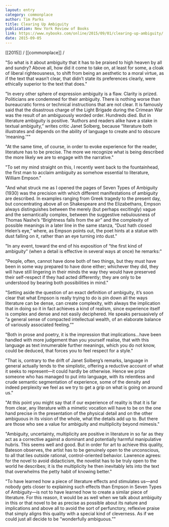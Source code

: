 ```yaml
---
layout: entry
category: commonplace
author: Tim Parks
title: Clearing Up Ambiguity
publication: New York Review of Books
link: https://www.nybooks.com/online/2015/09/01/clearing-up-ambiguity/
date: 2015-09-05
---
```


[[2015]] / [[commonplace]] / 

"So what is it about ambiguity that it has to be praised to high heaven by all and sundry? Above all, how did it come to take on, at least for some, a cloak of liberal righteousness, to shift from being an aesthetic to a moral virtue, as if the text that wasn’t clear, that didn’t state its preferences clearly, were ethically superior to the text that does."

 "In every other sphere of expression ambiguity is a flaw. Clarity is prized. Politicians are condemned for their ambiguity. There is nothing worse than bureaucratic forms or technical instructions that are not clear. It is famously said that the disastrous charge of the Light Brigade during the Crimean War was the result of an ambiguously worded order. Hundreds died. But in literature ambiguity is positive. “Authors and readers alike have a stake in textual ambiguity,” writes critic Janet Solberg, because “literature both illustrates and depends on the ability of language to create and to obscure ‘meaning.’”"

"At the same time, of course, in order to evoke experience for the reader, literature has to be precise. The more we recognize what is being described the more likely we are to engage with the narrative."

"To set my mind straight on this, I recently went back to the fountainhead, the first man to acclaim ambiguity as somehow essential to literature, William Empson."

"And what struck me as I opened the pages of Seven Types of Ambiguity (1930) was the precision with which different manifestations of ambiguity are described. In examples ranging from Greek tragedy to the present day, but concentrating above all on Shakespeare and the Elizabethans, Empson always distinguishes between the merely (but perhaps excitingly) vague and the semantically complex, between the suggestive nebulousness of Thomas Nashe’s “Brightness falls from the air” and the complexity of possible meanings in a later line in the same stanza, “Dust hath closed Helen’s eye,” where, as Empson points out, the poet hints at a statue with dust falling on it, rather than an eye turning into dust."

"In any event, toward the end of his exposition of “the first kind of ambiguity” (when a detail is effective in several ways at once) he remarks:"

"People, often, cannot have done both of two things, but they must have been in some way prepared to have done either; whichever they did, they will have still lingering in their minds the way they would have preserved their self-respect if they had acted differently; they are only to be understood by bearing both possibilities in mind."
 
"Setting aside the question of an exact definition of ambiguity, it’s soon clear that what Empson is really trying to do is pin down all the ways literature can be dense, can create complexity, with always the implication that in doing so it in fact achieves a kind of realism, since experience itself is complex and dense and not easily deciphered. He speaks persuasively of “a general sense of compacted intellectual wealth, of an elaborate balance of variously associated feeling.”"

"Both in prose and poetry, it is the impression that implications…have been handled with more judgement than you yourself realise, that with this language as text innumerable further meanings, which you do not know, could be deduced, that forces you to feel respect for a style."

"That is, contrary to the drift of Janet Solberg’s remarks, language in general actually tends to the simplistic, offering a reductive account of what it seeks to represent—it could hardly be otherwise. Hence we prize someone who has managed to put into language, with its relentless and crude semantic segmentation of experience, some of the density and indeed perplexity we feel as we try to get a grip on what is going on around us."

"At this point you might say that if our experience of reality is that it is far from clear, any literature with a mimetic vocation will have to be on the one hand precise in the presentation of the physical detail and on the other ambiguous in its vision of the whole, what the details add up to. But there are those who see a value for ambiguity and multiplicity beyond mimesis."

"Ambiguity, uncertainty, multiplicity are positive in literature in so far as they act as a corrective against a dominant and potentially harmful manipulative hubris. This seems well and good. But in order for art to achieve this quality, Bateson observes, the artist has to be genuinely open to the unconscious, to all that lies outside rational, control-oriented behavior. Lawrence agrees: for the novel to avoid didacticism, the novelist has to be truly open to the world he describes; it is the multiplicity he then inevitably lets into the text that overwhelms the petty habit of knowing better."

"To have learned how a piece of literature effects and stimulates us—and nobody gets closer to explaining such effects than Empson in Seven Types of Ambiguity—is not to have learned how to create a similar piece of literature. For this reason, it would be as well when we talk about ambiguity in this or that novel to be as precise as possible about its nature and implications and above all to avoid the sort of perfunctory, reflexive praise that simply aligns this quality with a special kind of cleverness. As if we could just all decide to be “wonderfully ambiguous.”"